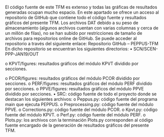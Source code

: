 El código fuente de este TFM es extenso y todas las gráficas de resultados generadas ocupan mucho espacio. 
En este apartado se ofrece un acceso al repositorio de GitHub que contiene todo el código fuente y resultados gráficos del presente TFM. 
Los archivos DAT debido a su peso de almacenamiento (algunos archivos cuentan con varias columnas y cerca de un millón de filas), no se han subido por restricciones de tamaño de archivos para repositorios online de GitHub.
Se puede acceder al repositorio a través del siguiente enlace: Repositorio GitHub – PEPPUS-TFM
En dicho repositorio se encuentran los siguientes directorios:
•	SCN/SCEN-PPP-JAN19/OUT

o	KPVT/figures: resultados gráficos del módulo KPVT dividido por secciones.

o	PCOR/figures: resultados gráficos del módulo PCOR dividido por secciones.
o	PERF/figures: resultados gráficos del módulo PERF dividido por secciones.
o	PPVE/figures: resultados gráficos del módulo PPVE dividido por secciones.
•	SRC: código fuente de todo el proyecto donde se destacan los siguientes archivos:
o	Peppus.py: código fuente del programa main que ejecuta PEPPUS.
o	Preprocessing.py: código fuente del módulo PPVE.
o	Corrections.py: código fuente del módulo PCOR.
o	Kpvt.py: código fuente del módulo KPVT.
o	Perf.py: código fuente del módulo PERF.
o	Plots.py: los archivos con la terminación Plots.py corresponden al código fuente encargado de la generación de resultados gráficos del presente TFM.
